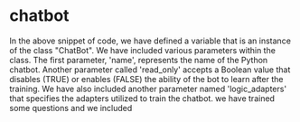 # chatbot
In the above snippet of code, we have defined a variable that is an instance of the class "ChatBot".
We have included various parameters within the class.
The first parameter, 'name', represents the name of the Python chatbot.
Another parameter called 'read_only' accepts a Boolean value that disables (TRUE) or enables (FALSE) the ability of the bot to learn after the training.
We have also included another parameter named 'logic_adapters' that specifies the adapters utilized to train the chatbot.
we have trained some questions and we included 

